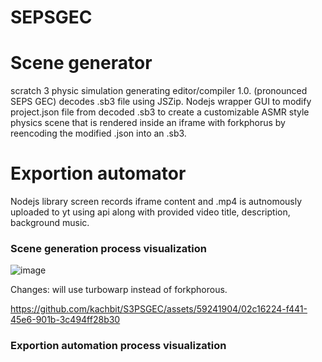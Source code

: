 # SEPSGEC

# Scene generator

scratch 3 physic simulation generating editor/compiler 1.0. (pronounced SEPS GEC) decodes .sb3 file using JSZip. Nodejs wrapper GUI to modify project.json file from decoded .sb3 to create a customizable ASMR style physics scene that is rendered inside an iframe with forkphorus by reencoding the modified .json into an .sb3.


# Exportion automator
Nodejs library screen records iframe content and .mp4 is autnomously uploaded to yt using api along with provided video title, description, background music.

### Scene generation process visualization
![image](https://github.com/kachbit/S3PSGEC/assets/59241904/079cfc06-713e-4872-afa6-7214eae06be3)

Changes: will use turbowarp instead of forkphorous.

https://github.com/kachbit/S3PSGEC/assets/59241904/02c16224-f441-45e6-901b-3c494ff28b30



### Exportion automation process visualization




